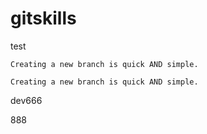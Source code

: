 # gitskills
test

```
Creating a new branch is quick AND simple.
```

```
Creating a new branch is quick AND simple.
```

dev666

888